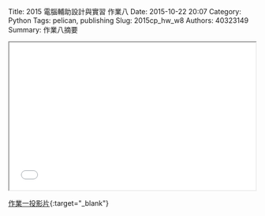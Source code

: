 Title: 2015 電腦輔助設計與實習 作業八
Date: 2015-10-22 20:07
Category: Python
Tags: pelican, publishing
Slug: 2015cp_hw_w8
Authors: 40323149
Summary: 作業八摘要

<iframe src="simplest.html" width="500" height="300"></iframe>

[作業一投影片](simplest.html){:target="_blank"}